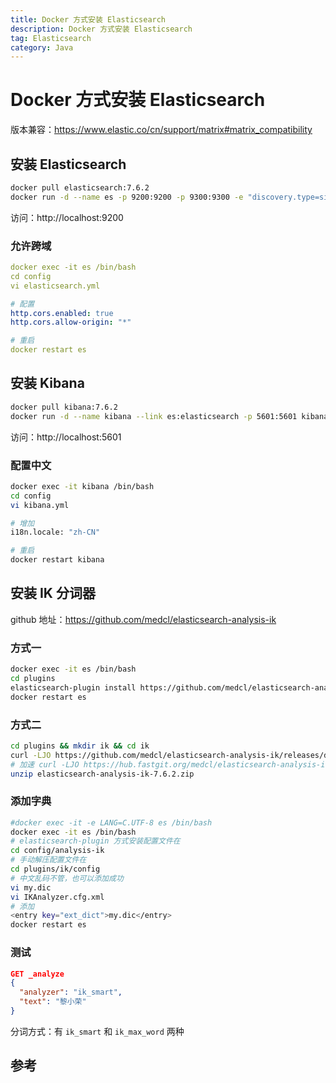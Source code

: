 ```yaml
---
title: Docker 方式安装 Elasticsearch
description: Docker 方式安装 Elasticsearch
tag: Elasticsearch
category: Java
---
```




# Docker 方式安装 Elasticsearch

版本兼容：https://www.elastic.co/cn/support/matrix#matrix_compatibility

## 安装 Elasticsearch

```bash
docker pull elasticsearch:7.6.2
docker run -d --name es -p 9200:9200 -p 9300:9300 -e "discovery.type=single-node" elasticsearch:7.6.2
```

访问：http://localhost:9200

### 允许跨域

```yaml
docker exec -it es /bin/bash
cd config
vi elasticsearch.yml

# 配置
http.cors.enabled: true
http.cors.allow-origin: "*"

# 重启
docker restart es
```

## 安装 Kibana

```bash
docker pull kibana:7.6.2
docker run -d --name kibana --link es:elasticsearch -p 5601:5601 kibana:7.6.2
```

访问：http://localhost:5601

### 配置中文

```bash
docker exec -it kibana /bin/bash
cd config
vi kibana.yml

# 增加
i18n.locale: "zh-CN"

# 重启
docker restart kibana
```

## 安装 IK 分词器

github 地址：https://github.com/medcl/elasticsearch-analysis-ik

### 方式一

```bash
docker exec -it es /bin/bash
cd plugins
elasticsearch-plugin install https://github.com/medcl/elasticsearch-analysis-ik/releases/download/v7.6.2/elasticsearch-analysis-ik-7.6.2.zip
docker restart es
```

### 方式二

```bash
cd plugins && mkdir ik && cd ik
curl -LJO https://github.com/medcl/elasticsearch-analysis-ik/releases/download/v7.6.2/elasticsearch-analysis-ik-7.6.2.zip
# 加速 curl -LJO https://hub.fastgit.org/medcl/elasticsearch-analysis-ik/releases/download/v7.6.2/elasticsearch-analysis-ik-7.6.2.zip
unzip elasticsearch-analysis-ik-7.6.2.zip
```

### 添加字典

```bash
#docker exec -it -e LANG=C.UTF-8 es /bin/bash
docker exec -it es /bin/bash
# elasticsearch-plugin 方式安装配置文件在
cd config/analysis-ik
# 手动解压配置文件在
cd plugins/ik/config
# 中文乱码不管，也可以添加成功
vi my.dic
vi IKAnalyzer.cfg.xml
# 添加
<entry key="ext_dict">my.dic</entry>
docker restart es
```

### 测试

```json
GET _analyze
{
  "analyzer": "ik_smart",
  "text": "黎小荣"
}
```

分词方式：有 `ik_smart` 和 `ik_max_word` 两种

## 参考

[^1]: [docker安装elasticsearch和kibana](https://www.cnblogs.com/adawoo/p/12455265.html)

